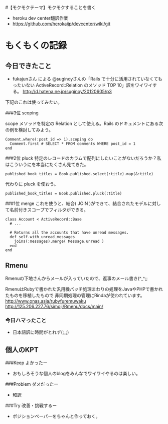 #【モクモクテーマ】モクモクすることを書く
* heroku dev center翻訳作業
 * https://github.com/herokaijp/devcenter/wiki/git

# もくもくの記録
## 今日できたこと
* fukajunさん による @suginoyさんの「Rails で十分に活用されていなくてもったいない ActiveRecord::Relation のメソッド TOP 10」訳をワイワイする。
http://d.hatena.ne.jp/suginoy/20120605/p3

下記のこれは使ってみたい。

###3位 scoping

scope メソッドを特定の Relation として使える。Rails のドキュメントにある次の例を検討してみよう。

```
Comment.where(:post_id => 1).scoping do
  Comment.first # SELECT * FROM comments WHERE post_id = 1
end
```

###2位 pluck
特定のレコードのカラムで配列にしたいことがないだろうか？私はこういうにを本当にたくさん見てきた。

```
published_book_titles = Book.published.select(:title).map(&:title)
```

代わりに pluck を使おう。

```
published_book_titles = Book.published.pluck(:title)
```

###1位 merge
これを使うと、結合( JOIN )ができて、結合されたモデルに対して名前付きスコープでフィルタができる。


```
class Account < ActiveRecord::Base
  # ...

  # Returns all the accounts that have unread messages.
  def self.with_unread_messages
    joins(:messages).merge( Message.unread )
  end
end
```
## Rmenu

Rmenuの下地さんからメールが入っていたので、返事のメール書き(^_^;;

RmenuはRubyで書かれた汎用機バッチ処理まわりの処理をJavaやPHPで書かれたものを移植したもので
非同期処理の管理にRindaが使われています。
http://www.onas.asia/rubyfuremuwaku
http://125.206.227.76/simoji/Rmenu/docs/main/


### 今日ハマったこと
* 日本語訳に時間がとれず(;_;)

## 個人のKPT
###Keep よかったー
* おもしろそうな個人のblogをみんなでワイワイやるのは楽しい。

###Problem ダメだったー
* 和訳

###Try 改善・挑戦するー
* ポジションペーパーをちゃんと作っておく。

